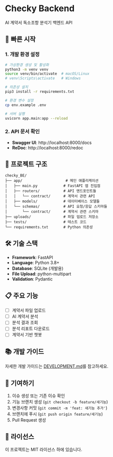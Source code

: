 # Checky Backend

AI 계약서 독소조항 분석기 백엔드 API

## 🚀 빠른 시작

### 1. 개발 환경 설정

```bash
# 가상환경 생성 및 활성화
python3 -m venv venv
source venv/bin/activate  # macOS/Linux
# venv\Scripts\activate   # Windows

# 의존성 설치
pip3 install -r requirements.txt

# 환경 변수 설정
cp env.example .env

# 서버 실행
uvicorn app.main:app --reload
```

### 2. API 문서 확인

- **Swagger UI**: http://localhost:8000/docs
- **ReDoc**: http://localhost:8000/redoc

## 📁 프로젝트 구조

```
checky_BE/
├── app/                    # 메인 애플리케이션
│   ├── main.py            # FastAPI 앱 진입점
│   ├── routers/           # API 엔드포인트들
│   │   └── contract/      # 계약서 관련 API
│   ├── models/            # 데이터베이스 모델들
│   └── schemas/           # API 요청/응답 스키마들
│       └── contract/      # 계약서 관련 스키마
├── uploads/               # 파일 업로드 저장소
├── tests/                 # 테스트 코드
└── requirements.txt       # Python 의존성
```

## 🛠 기술 스택

- **Framework**: FastAPI
- **Language**: Python 3.8+
- **Database**: SQLite (개발용)
- **File Upload**: python-multipart
- **Validation**: Pydantic

## 📋 주요 기능

- [ ] 계약서 파일 업로드
- [ ] AI 계약서 분석
- [ ] 분석 결과 조회
- [ ] 분석 리포트 다운로드
- [ ] 계약서 기반 챗봇

## 📚 개발 가이드

자세한 개발 가이드는 [DEVELOPMENT.md](./DEVELOPMENT.md)를 참고하세요.

## 🤝 기여하기

1. 이슈 생성 또는 기존 이슈 확인
2. 기능 브랜치 생성 (`git checkout -b feature/새기능`)
3. 변경사항 커밋 (`git commit -m 'feat: 새기능 추가'`)
4. 브랜치에 푸시 (`git push origin feature/새기능`)
5. Pull Request 생성

## 📄 라이선스

이 프로젝트는 MIT 라이선스 하에 있습니다.
